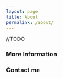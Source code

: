 ```yaml
---
layout: page
title: About
permalink: /about/
---
```


//TODO

### More Information


### Contact me

